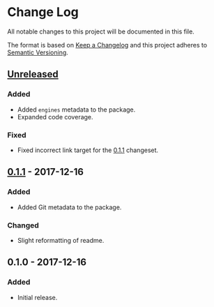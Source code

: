 Change Log
==========
All notable changes to this project will be documented in this file.

The format is based on [Keep a Changelog](http://keepachangelog.com/)
and this project adheres to [Semantic Versioning](http://semver.org/).

[Unreleased]
------------
### Added
- Added `engines` metadata to the package.
- Expanded code coverage.

### Fixed
- Fixed incorrect link target for the [0.1.1] changeset.

[0.1.1] - 2017-12-16
--------------------
### Added
- Added Git metadata to the package.

### Changed
- Slight reformatting of readme.

0.1.0 - 2017-12-16
------------------
### Added
- Initial release.

[Unreleased]: https://github.com/jbenner-radham/node-yarn-lockfile-exists/compare/v0.1.1...HEAD
[0.1.1]: https://github.com/jbenner-radham/node-yarn-lockfile-exists/compare/v0.1.0...v0.1.1
